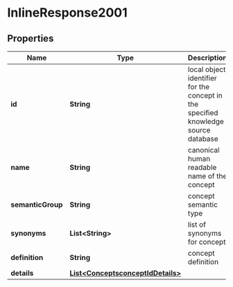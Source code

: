 
# InlineResponse2001

## Properties
Name | Type | Description | Notes
------------ | ------------- | ------------- | -------------
**id** | **String** | local object identifier for the concept in the specified knowledge source database  |  [optional]
**name** | **String** | canonical human readable name of the concept  |  [optional]
**semanticGroup** | **String** | concept semantic type  |  [optional]
**synonyms** | **List&lt;String&gt;** | list of synonyms for concept  |  [optional]
**definition** | **String** | concept definition  |  [optional]
**details** | [**List&lt;ConceptsconceptIdDetails&gt;**](ConceptsconceptIdDetails.md) |  |  [optional]



